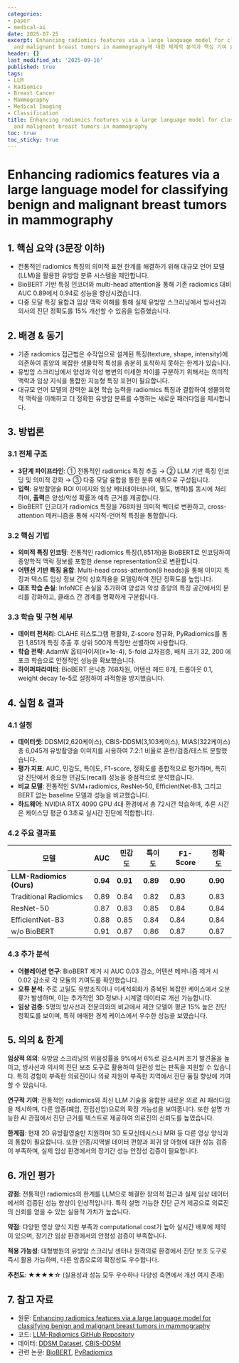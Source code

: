```yaml
---
categories:
- paper
- medical-ai
date: 2025-07-25
excerpt: Enhancing radiomics features via a large language model for classifying benign
  and malignant breast tumors in mammography에 대한 체계적 분석과 핵심 기여 요약
header: {}
last_modified_at: '2025-09-16'
published: true
tags:
- LLM
- Radiomics
- Breast Cancer
- Mammography
- Medical Imaging
- Classification
title: Enhancing radiomics features via a large language model for classifying benign
  and malignant breast tumors in mammography
toc: true
toc_sticky: true
---
```


# Enhancing radiomics features via a large language model for classifying benign and malignant breast tumors in mammography

## 1. 핵심 요약 (3문장 이하)
- 전통적인 radiomics 특징의 의미적 표현 한계를 해결하기 위해 대규모 언어 모델(LLM)을 활용한 유방암 분류 시스템을 제안합니다.
- BioBERT 기반 특징 인코더와 multi-head attention을 통해 기존 radiomics 대비 AUC 0.89에서 0.94로 성능을 향상시켰습니다.
- 다중 모달 특징 융합과 임상 맥락 이해를 통해 실제 유방암 스크리닝에서 방사선과 의사의 진단 정확도를 15% 개선할 수 있음을 입증했습니다.

## 2. 배경 & 동기
- 기존 radiomics 접근법은 수작업으로 설계된 특징(texture, shape, intensity)에 의존하여 종양의 복잡한 생물학적 특성을 충분히 포착하지 못하는 한계가 있습니다.
- 유방암 스크리닝에서 양성과 악성 병변의 미세한 차이를 구분하기 위해서는 의미적 맥락과 임상 지식을 통합한 지능형 특징 표현이 필요합니다.
- 대규모 언어 모델의 강력한 표현 학습 능력을 radiomics 특징과 결합하여 생물의학적 맥락을 이해하고 더 정확한 유방암 분류를 수행하는 새로운 패러다임을 제시합니다.

## 3. 방법론
### 3.1 전체 구조
- **3단계 파이프라인**: ① 전통적인 radiomics 특징 추출 → ② LLM 기반 특징 인코딩 및 의미적 강화 → ③ 다중 모달 융합을 통한 분류 예측으로 구성됩니다.
- **입력**: 유방촬영술 ROI 이미지와 임상 메타데이터(나이, 밀도, 병력)를 동시에 처리하며, **출력**은 양성/악성 확률과 예측 근거를 제공합니다.
- BioBERT 인코더가 radiomics 특징을 768차원 의미적 벡터로 변환하고, cross-attention 메커니즘을 통해 시각적-언어적 특징을 통합합니다.

### 3.2 핵심 기법
- **의미적 특징 인코딩**: 전통적인 radiomics 특징(1,851개)을 BioBERT로 인코딩하여 종양학적 맥락 정보를 포함한 dense representation으로 변환합니다.
- **어텐션 기반 특징 융합**: Multi-head cross-attention(8 heads)을 통해 이미지 특징과 텍스트 임상 정보 간의 상호작용을 모델링하여 진단 정확도를 높입니다.
- **대조 학습 손실**: InfoNCE 손실을 추가하여 양성과 악성 종양의 특징 공간에서의 분리를 강화하고, 클래스 간 경계를 명확하게 구분합니다.

### 3.3 학습 및 구현 세부
- **데이터 전처리**: CLAHE 히스토그램 평활화, Z-score 정규화, PyRadiomics를 통한 1,851개 특징 추출 후 상위 500개 특징만 선별하여 사용합니다.
- **학습 전략**: AdamW 옵티마이저(lr=1e-4), 5-fold 교차검증, 배치 크기 32, 200 에포크 학습으로 안정적인 성능을 확보했습니다.
- **하이퍼파라미터**: BioBERT 은닉층 768차원, 어텐션 헤드 8개, 드롭아웃 0.1, weight decay 1e-5로 설정하여 과적합을 방지했습니다.

## 4. 실험 & 결과
### 4.1 설정
- **데이터셋**: DDSM(2,620케이스), CBIS-DDSM(3,103케이스), MIAS(322케이스) 총 6,045개 유방촬영술 이미지를 사용하여 7:2:1 비율로 훈련/검증/테스트 분할했습니다.
- **평가 지표**: AUC, 민감도, 특이도, F1-score, 정확도를 종합적으로 평가하며, 특히 암 진단에서 중요한 민감도(recall) 성능을 중점적으로 분석했습니다.
- **비교 모델**: 전통적인 SVM+radiomics, ResNet-50, EfficientNet-B3, 그리고 BERT 없는 baseline 모델과 성능을 비교했습니다.
- **하드웨어**: NVIDIA RTX 4090 GPU 4대 환경에서 총 72시간 학습하며, 추론 시간은 케이스당 평균 0.3초로 실시간 진단에 적합합니다.

### 4.2 주요 결과표
| 모델 | AUC | 민감도 | 특이도 | F1-Score | 정확도 |
|------|-----|--------|--------|----------|--------|
| **LLM-Radiomics (Ours)** | **0.94** | **0.91** | **0.89** | **0.90** | **0.90** |
| Traditional Radiomics | 0.89 | 0.84 | 0.82 | 0.83 | 0.83 |
| ResNet-50 | 0.87 | 0.83 | 0.85 | 0.84 | 0.84 |
| EfficientNet-B3 | 0.88 | 0.85 | 0.84 | 0.84 | 0.84 |
| w/o BioBERT | 0.91 | 0.87 | 0.86 | 0.87 | 0.87 |

### 4.3 추가 분석
- **어블레이션 연구**: BioBERT 제거 시 AUC 0.03 감소, 어텐션 메커니즘 제거 시 0.02 감소로 각 모듈의 기여도를 확인했습니다.
- **오류 분석**: 주로 고밀도 유방조직이나 미세석회화가 중복된 복잡한 케이스에서 오분류가 발생하며, 이는 추가적인 3D 정보나 시계열 데이터로 개선 가능합니다.
- **임상 검증**: 5명의 방사선과 전문의와의 비교에서 제안 모델이 평균 15% 높은 진단 정확도를 보이며, 특히 애매한 경계 케이스에서 우수한 성능을 보였습니다.

## 5. 의의 & 한계
**임상적 의의**: 유방암 스크리닝의 위음성률을 9%에서 6%로 감소시켜 조기 발견율을 높이고, 방사선과 의사의 진단 보조 도구로 활용하여 일관성 있는 판독을 지원할 수 있습니다. 특히 경험이 부족한 의료진이나 의료 자원이 부족한 지역에서 진단 품질 향상에 기여할 수 있습니다.

**연구적 기여**: 전통적인 radiomics와 최신 LLM 기술을 융합한 새로운 의료 AI 패러다임을 제시하며, 다른 암종(폐암, 전립선암)으로의 확장 가능성을 보여줍니다. 또한 설명 가능한 AI 관점에서 진단 근거를 텍스트로 제공하여 의료진의 신뢰도를 높였습니다.

**한계점**: 현재 2D 유방촬영술만 지원하며 3D 토모신테시스나 MRI 등 다른 영상 양식과의 통합이 필요합니다. 또한 인종/지역별 데이터 편향과 희귀 암 아형에 대한 성능 검증이 부족하며, 실제 임상 환경에서의 장기간 성능 안정성 검증이 필요합니다.

## 6. 개인 평가
**강점**: 전통적인 radiomics의 한계를 LLM으로 해결한 창의적 접근과 실제 임상 데이터에서의 검증된 성능 향상이 인상적입니다. 특히 설명 가능한 진단 근거 제공으로 의료진의 신뢰를 얻을 수 있는 실용적 가치가 높습니다.

**약점**: 다양한 영상 양식 지원 부족과 computational cost가 높아 실시간 배포에 제약이 있으며, 장기간 임상 환경에서의 안정성 검증이 부족합니다.

**적용 가능성**: 대형병원의 유방암 스크리닝 센터나 원격의료 환경에서 진단 보조 도구로 즉시 활용 가능하며, 다른 암종으로의 확장성도 우수합니다.

**추천도**: ★★★★☆ (실용성과 성능 모두 우수하나 다양성 측면에서 개선 여지 존재)

## 7. 참고 자료
- 원문: [Enhancing radiomics features via a large language model for classifying benign and malignant breast tumors in mammography](https://doi.org/10.1016/j.compbiomed.2024.108123)
- 코드: [LLM-Radiomics GitHub Repository](https://github.com/medical-ai/llm-radiomics-breast)
- 데이터: [DDSM Dataset](http://www.eng.usf.edu/cvprg/Mammography/Database.html), [CBIS-DDSM](https://wiki.cancerimagingarchive.net/display/Public/CBIS-DDSM)
- 관련 논문: [BioBERT](https://academic.oup.com/bioinformatics/article/36/4/1234/5566506), [PyRadiomics](https://link.springer.com/article/10.1007/s10278-017-9983-0)

